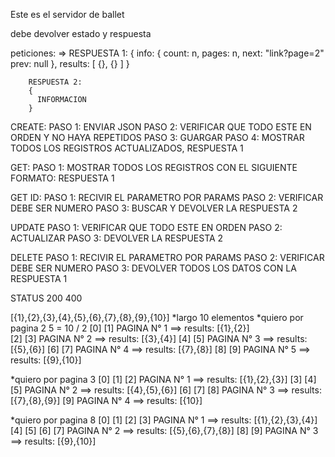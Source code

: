 Este es el servidor de ballet

debe devolver estado y respuesta

peticiones: => 
        RESPUESTA 1:
        {
          info: {
            count: n, 
            pages: n,
            next: "link?page=2"
            prev: null
          },
          results: [
            {},
            {}
          ]
        }

        RESPUESTA 2:
        {
          INFORMACION
        }

CREATE:
  PASO 1: ENVIAR JSON
  PASO 2: VERIFICAR QUE TODO ESTE EN ORDEN Y NO HAYA REPETIDOS
  PASO 3: GUARGAR
  PASO 4: MOSTRAR TODOS LOS REGISTROS ACTUALIZADOS, RESPUESTA 1

GET:
  PASO 1: MOSTRAR TODOS LOS REGISTROS CON EL SIGUIENTE FORMATO: RESPUESTA 1

GET ID:
  PASO 1: RECIVIR EL PARAMETRO POR PARAMS
  PASO 2: VERIFICAR DEBE SER NUMERO
  PASO 3: BUSCAR Y DEVOLVER LA RESPUESTA 2

UPDATE
  PASO 1: VERIFICAR QUE TODO ESTE EN ORDEN
  PASO 2: ACTUALIZAR
  PASO 3: DEVOLVER LA RESPUESTA 2

DELETE
  PASO 1: RECIVIR EL PARAMETRO POR PARAMS
  PASO 2: VERIFICAR DEBE SER NUMERO
  PASO 3: DEVOLVER TODOS LOS DATOS CON LA RESPUESTA 1

STATUS                  200 400


[{1},{2},{3},{4},{5},{6},{7},{8},{9},{10}] 
*largo 10 elementos
*quiero por pagina 2                       5 = 10 / 2
                          [0] [1]
PAGINA N° 1 ==> results: [{1},{2}]  
                          [2] [3]
PAGINA N° 2 ==> results: [{3},{4}]
                          [4] [5]
PAGINA N° 3 ==> results: [{5},{6}]
                          [6] [7]
PAGINA N° 4 ==> results: [{7},{8}]
                          [8] [9]
PAGINA N° 5 ==> results: [{9},{10}]

*quiero por pagina 3
                           [0] [1] [2]
PAGINA N° 1 ==>  results: [{1},{2},{3}]
                           [3] [4] [5]
PAGINA N° 2 ==>  results: [{4},{5},{6}]
                           [6] [7] [8]
PAGINA N° 3 ==>  results: [{7},{8},{9}]
                           [9] 
PAGINA N° 4 ==>  results: [{10}]

*quiero por pagina 8
                           [0] [1] [2] [3]
PAGINA N° 1 ==>  results: [{1},{2},{3},{4}]
                           [4] [5] [6] [7]
PAGINA N° 2 ==>  results: [{5},{6},{7},{8}]
                           [8] [9]
PAGINA N° 3 ==>  results: [{9},{10}]